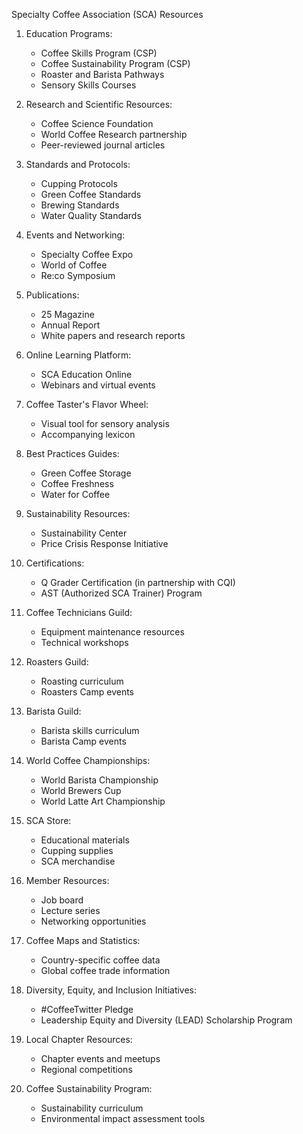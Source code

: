 Specialty Coffee Association (SCA) Resources

1. Education Programs:
   - Coffee Skills Program (CSP)
   - Coffee Sustainability Program (CSP)
   - Roaster and Barista Pathways
   - Sensory Skills Courses

2. Research and Scientific Resources:
   - Coffee Science Foundation
   - World Coffee Research partnership
   - Peer-reviewed journal articles

3. Standards and Protocols:
   - Cupping Protocols
   - Green Coffee Standards
   - Brewing Standards
   - Water Quality Standards

4. Events and Networking:
   - Specialty Coffee Expo
   - World of Coffee
   - Re:co Symposium

5. Publications:
   - 25 Magazine
   - Annual Report
   - White papers and research reports

6. Online Learning Platform:
   - SCA Education Online
   - Webinars and virtual events

7. Coffee Taster's Flavor Wheel:
   - Visual tool for sensory analysis
   - Accompanying lexicon

8. Best Practices Guides:
   - Green Coffee Storage
   - Coffee Freshness
   - Water for Coffee

9. Sustainability Resources:
   - Sustainability Center
   - Price Crisis Response Initiative

10. Certifications:
    - Q Grader Certification (in partnership with CQI)
    - AST (Authorized SCA Trainer) Program

11. Coffee Technicians Guild:
    - Equipment maintenance resources
    - Technical workshops

12. Roasters Guild:
    - Roasting curriculum
    - Roasters Camp events

13. Barista Guild:
    - Barista skills curriculum
    - Barista Camp events

14. World Coffee Championships:
    - World Barista Championship
    - World Brewers Cup
    - World Latte Art Championship

15. SCA Store:
    - Educational materials
    - Cupping supplies
    - SCA merchandise

16. Member Resources:
    - Job board
    - Lecture series
    - Networking opportunities

17. Coffee Maps and Statistics:
    - Country-specific coffee data
    - Global coffee trade information

18. Diversity, Equity, and Inclusion Initiatives:
    - #CoffeeTwitter Pledge
    - Leadership Equity and Diversity (LEAD) Scholarship Program

19. Local Chapter Resources:
    - Chapter events and meetups
    - Regional competitions

20. Coffee Sustainability Program:
    - Sustainability curriculum
    - Environmental impact assessment tools
